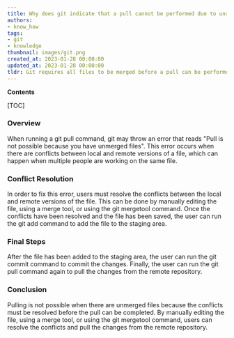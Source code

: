 ```yaml
---
title: Why does git indicate that a pull cannot be performed due to unresolved changes?
authors:
- know_how
tags:
- git
- knowledge
thumbnail: images/git.png
created_at: 2023-01-28 00:00:00
updated_at: 2023-01-28 00:00:00
tldr: Git requires all files to be merged before a pull can be performed in order to prevent data loss or conflicts.
---
```


**Contents**

[TOC]

### Overview 
When running a git pull command, git may throw an error that reads "Pull is not possible because you have unmerged files". This error occurs when there are conflicts between local and remote versions of a file, which can happen when multiple people are working on the same file. 

### Conflict Resolution
In order to fix this error, users must resolve the conflicts between the local and remote versions of the file. This can be done by manually editing the file, using a merge tool, or using the git mergetool command. Once the conflicts have been resolved and the file has been saved, the user can run the git add command to add the file to the staging area.

### Final Steps
After the file has been added to the staging area, the user can run the git commit command to commit the changes. Finally, the user can run the git pull command again to pull the changes from the remote repository. 

### Conclusion
Pulling is not possible when there are unmerged files because the conflicts must be resolved before the pull can be completed. By manually editing the file, using a merge tool, or using the git mergetool command, users can resolve the conflicts and pull the changes from the remote repository.
